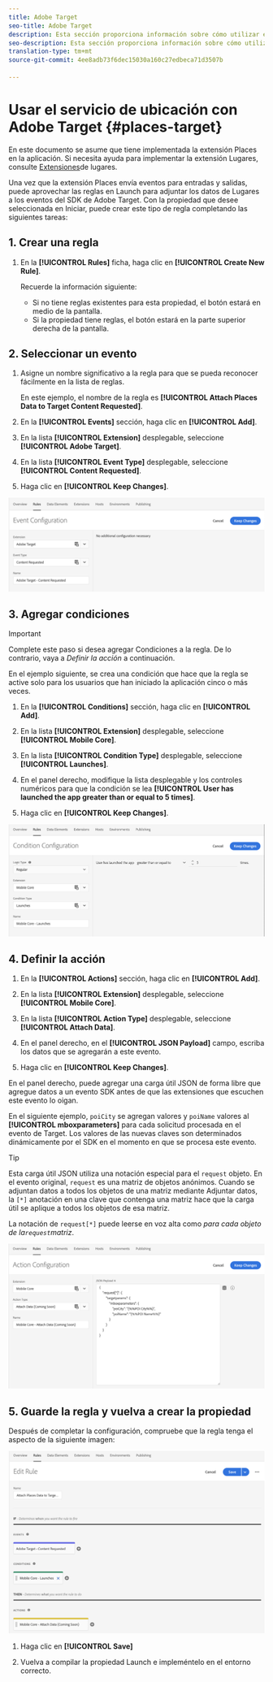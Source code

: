 ```yaml
---
title: Adobe Target
seo-title: Adobe Target
description: Esta sección proporciona información sobre cómo utilizar el servicio de ubicación con Adobe Target.
seo-description: Esta sección proporciona información sobre cómo utilizar el servicio de ubicación con Adobe Target.
translation-type: tm+mt
source-git-commit: 4ee8adb73f6dec15030a160c27edbeca71d3507b

---
```



# Usar el servicio de ubicación con Adobe Target {#places-target}

En este documento se asume que tiene implementada la extensión Places en la aplicación. Si necesita ayuda para implementar la extensión Lugares, consulte [Extensiones](/help/places-ext-aep-sdks/places-extension/places-extension.md)de lugares.

Una vez que la extensión Places envía eventos para entradas y salidas, puede aprovechar las reglas en Launch para adjuntar los datos de Lugares a los eventos del SDK de Adobe Target. Con la propiedad que desee seleccionada en Iniciar, puede crear este tipo de regla completando las siguientes tareas:

## 1. Crear una regla

1. En la **[!UICONTROL Rules]** ficha, haga clic en **[!UICONTROL Create New Rule]**.

   Recuerde la información siguiente:

   * Si no tiene reglas existentes para esta propiedad, el botón estará en medio de la pantalla.
   * Si la propiedad tiene reglas, el botón estará en la parte superior derecha de la pantalla.

## 2. Seleccionar un evento

1. Asigne un nombre significativo a la regla para que se pueda reconocer fácilmente en la lista de reglas.

   En este ejemplo, el nombre de la regla es **[!UICONTROL Attach Places Data to Target Content Requested]**.

1. En la **[!UICONTROL Events]** sección, haga clic en **[!UICONTROL Add]**.

1. En la lista **[!UICONTROL Extension]** desplegable, seleccione **[!UICONTROL Adobe Target]**.

1. En la lista **[!UICONTROL Event Type]** desplegable, seleccione **[!UICONTROL Content Requested]**.

1. Haga clic en **[!UICONTROL Keep Changes]**.

![agregar un evento](/help/assets/ad-setEvent_target.png)

## 3. Agregar condiciones

>[!IMPORTANT]
>
>Complete este paso si desea agregar Condiciones a la regla. De lo contrario, vaya a *Definir la acción* a continuación.

En el ejemplo siguiente, se crea una condición que hace que la regla se active solo para los usuarios que han iniciado la aplicación cinco o más veces.

1. En la **[!UICONTROL Conditions]** sección, haga clic en **[!UICONTROL Add]**.

1. En la lista **[!UICONTROL Extension]** desplegable, seleccione **[!UICONTROL Mobile Core]**.

1. En la lista **[!UICONTROL Condition Type]** desplegable, seleccione **[!UICONTROL Launches]**.

1. En el panel derecho, modifique la lista desplegable y los controles numéricos para que la condición se lea **[!UICONTROL User has launched the app greater than or equal to 5 times]**.

1. Haga clic en **[!UICONTROL Keep Changes]**.

![agregar una condición](/help/assets/ad-setCondition_target.png)

## 4. Definir la acción

1. En la **[!UICONTROL Actions]** sección, haga clic en **[!UICONTROL Add]**.

1. En la lista **[!UICONTROL Extension]** desplegable, seleccione **[!UICONTROL Mobile Core]**.

1. En la lista **[!UICONTROL Action Type]** desplegable, seleccione **[!UICONTROL Attach Data]**.

1. En el panel derecho, en el **[!UICONTROL JSON Payload]** campo, escriba los datos que se agregarán a este evento.

1. Haga clic en **[!UICONTROL Keep Changes]**.

En el panel derecho, puede agregar una carga útil JSON de forma libre que agregue datos a un evento SDK antes de que las extensiones que escuchen este evento lo oigan.

En el siguiente ejemplo, `poiCity` se agregan valores y `poiName` valores al **[!UICONTROL mboxparameters]** para cada solicitud procesada en el evento de Target. Los valores de las nuevas claves son determinados dinámicamente por el SDK en el momento en que se procesa este evento.

>[!TIP]
>
>Esta carga útil JSON utiliza una notación especial para el `request` objeto. En el evento original, `request` es una matriz de objetos anónimos. Cuando se adjuntan datos a todos los objetos de una matriz mediante Adjuntar datos, la `[*]` anotación en una clave que contenga una matriz hace que la carga útil se aplique a todos los objetos de esa matriz.
>
>La notación de `request[*]` puede leerse en voz alta como _para cada objeto de la`request`matriz_.

![definir la acción](/help/assets/ad-setAction-target.png)

## 5. Guarde la regla y vuelva a crear la propiedad

Después de completar la configuración, compruebe que la regla tenga el aspecto de la siguiente imagen:

![regla completada](/help/assets/ad-ruleComplete-target.png)

1. Haga clic en **[!UICONTROL Save]**

1. Vuelva a compilar la propiedad Launch e impleméntelo en el entorno correcto.

